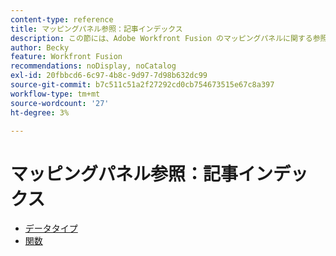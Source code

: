 ```yaml
---
content-type: reference
title: マッピングパネル参照：記事インデックス
description: この節には、Adobe Workfront Fusion のマッピングパネルに関する参照資料が含まれています。
author: Becky
feature: Workfront Fusion
recommendations: noDisplay, noCatalog
exl-id: 20fbbcd6-6c97-4b8c-9d97-7d98b632dc99
source-git-commit: b7c511c51a2f27292cd0cb754673515e67c8a397
workflow-type: tm+mt
source-wordcount: '27'
ht-degree: 3%

---
```


# マッピングパネル参照：記事インデックス

* [データタイプ](/help/workfront-fusion/references/mapping-panel/data-types/data-types-toc.md)
* [関数](/help/workfront-fusion/references/mapping-panel/functions/functions-toc.md)
